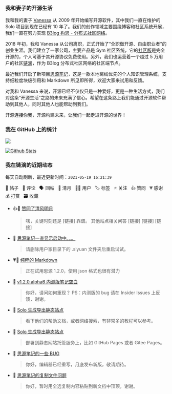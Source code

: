 ### 我和妻子的开源生活

我和我的妻子 [Vanessa](https://github.com/Vanessa219) 从 2009 年开始编写开源软件，其中我们一直在维护的 Solo 项目到现在已经有 10 年了。我们的创作领域主要围绕博客和社区系统开展，我们一直在努力实现 [B3log 构思 - 分布式社区网络](https://ld246.com/article/1546941897596)。

2018 年初，我和 Vanessa 从公司离职，正式开始了“全职做开源、自由职业者”的创业生涯。我们建立了一家公司，主要产品是 Sym 社区系统，它的[社区版](https://github.com/88250/symphony)是完全开源的，个人可基于其开源协议免费使用。另外，我们也运营着一个超过 5 万用户的社区[链滴](https://ld246.com)，作为 B3log 分布式社区网络的社区端节点。

最近我们开启了新项目[思源笔记](https://github.com/siyuan-note/siyuan)，这是一款本地离线优先的个人知识管理系统，支持细粒度块级引用和 Markdown 所见即所得，欢迎大家来试用和反馈。

对我和 Vanessa 来说，开源已经不仅仅只是一种爱好，更是一种生活方式，我们对这条“开源生活”之路的未来充满了信心。希望在这条路上我们能通过开源软件帮助到其他人，同时其他人也能帮助到我们。

开源连接你我，开源构建未来，让我们一起走进开源的世界！

### 我在 GitHub 上的统计

<a title="Hits" target="_blank" href="https://github.com/88250/88250"><img src="https://hits.b3log.org/88250/88250.svg"></a>

[![Github Stats](https://github-readme-stats.vercel.app/api?username=88250&theme=tokyonight&show_icons=true)](https://github.com/88250)

<!--events start -->

### 我在链滴的近期动态

每天自动刷新，最近更新时间：`2021-05-19 16:21:39`

📝 帖子 &nbsp; 💬 评论 &nbsp; 🗣 回帖 &nbsp; 🌙 清月 &nbsp; 👨‍💻 用户 &nbsp; 🏷️ 标签 &nbsp; ⭐️ 关注 &nbsp; 👍 赞同 &nbsp; 💗 感谢 &nbsp; 💰 打赏 &nbsp; 🗃 收藏

* 👍🌙 [赞同了清风明月](https://ld246.com/member/iTanken/breezemoons/1621247801833)

  > 嗐，关键时刻还是 [链接] 靠谱。 其他站点相关问答 [链接] [链接] [链接]
* 💬 [思源笔记一直显示启动中。。。](https://ld246.com/article/1621239025967/comment/1621242399780#comments)

  > 请删除用户家目录下的 .siyuan 文件夹后重启试试。
* 💗💬 [纯粹的 Markdown](https://ld246.com/article/1619080345258/comment/1621166227147#comments)

  > 正在试用思源 1.2.0，使用 json 格式也很有潜力
* 💬 [v1.2.0 alpha6 内测版笔记空白](https://ld246.com/article/1621156364344/comment/1621166153986#comments)

  > 你好，请问如何重现？ PS：内测版的 bug 请在 Insider Issues 上反馈，谢谢。
* 💬 [Solo 生成导出静态站点](https://ld246.com/article/1579053576274/comment/1621077367624#comments)

  > 看下他们的帮助文档，或者网络搜索，有非常多的教程可以参考。
* 💬 [Solo 生成导出静态站点](https://ld246.com/article/1579053576274/comment/1621074911254#comments)

  > 部署到静态网站托管服务上，比如 GitHub Pages 或者 Gitee Pages。
* 💬 [思源笔记的一些 BUG](https://ld246.com/article/1620971693995/comment/1620980973994#comments)

  > 你好，编辑器已经重写，月底发布新版，敬请期待。
* 💬 [思源笔记的复制文件问题](https://ld246.com/article/1620955449379/comment/1620957119345#comments)

  > 你好，暂时用全选复制内容粘贴到新文档中顶顶，谢谢。


<!--events end -->
